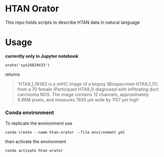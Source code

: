 # HTAN Orator

This repo holds scripts to describe HTAN data in natural language

# Usage

**currently only in Jupyter notebook**

```
orate('syn24829433')
```

returns

> 'HTA9_1_19362 is a mIHC image of a biopsy (Biospecimen HTA9_1_17) from a 70 female (Participant HTA9_1) diagnosed with infiltrating duct carcinoma NOS. The image contains 12 channels, approximately 8.96M pixels, and measures 1939 µm wide by 1157 µm high'


### Conda environment

To replicate the environment use

```
conda create --name htan-orator --file environment.yml
```

then activate the environment

```
conda activate htan-orator
```